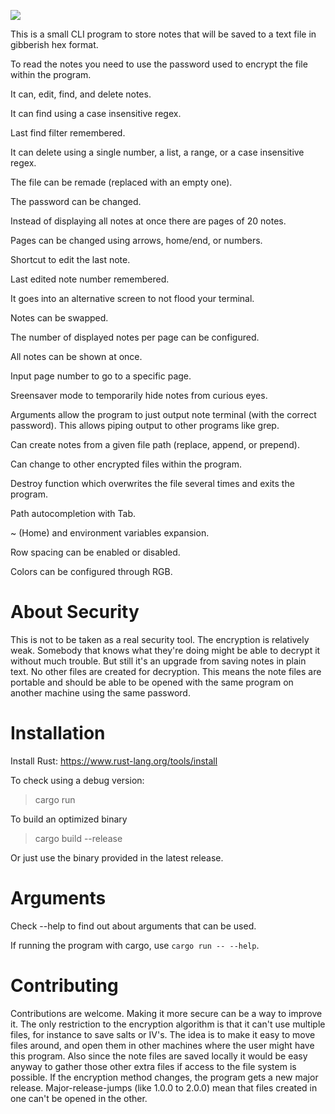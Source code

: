 ![](https://i.imgur.com/NVi4vPV.png)

This is a small CLI program to store notes that will be saved to a text file in gibberish hex format.

To read the notes you need to use the password used to encrypt the file within the program.

It can, edit, find, and delete notes.

It can find using a case insensitive regex.

Last find filter remembered.

It can delete using a single number, a list, a range, or a case insensitive regex.

The file can be remade (replaced with an empty one).

The password can be changed.

Instead of displaying all notes at once there are pages of 20 notes.

Pages can be changed using arrows, home/end, or numbers.

Shortcut to edit the last note.

Last edited note number remembered.

It goes into an alternative screen to not flood your terminal.

Notes can be swapped.

The number of displayed notes per page can be configured.

All notes can be shown at once.

Input page number to go to a specific page.

Sreensaver mode to temporarily hide notes from curious eyes.

Arguments allow the program to just output note terminal (with the correct password).
This allows piping output to other programs like grep.

Can create notes from a given file path (replace, append, or prepend).

Can change to other encrypted files within the program.

Destroy function which overwrites the file several times and exits the program.

Path autocompletion with Tab. 

~ (Home) and environment variables expansion.

Row spacing can be enabled or disabled.

Colors can be configured through RGB.

# About Security

This is not to be taken as a real security tool. The encryption is relatively weak.
Somebody that knows what they're doing might be able to decrypt it without much trouble.
But still it's an upgrade from saving notes in plain text.
No other files are created for decryption. This means the note files are portable and 
should be able to be opened with the same program on another machine using the same password.

# Installation

Install Rust: https://www.rust-lang.org/tools/install

To check using a debug version:
>cargo run

To build an optimized binary
>cargo build --release

Or just use the binary provided in the latest release.

# Arguments
Check --help to find out about arguments that can be used.

If running the program with cargo, use `cargo run -- --help`.

# Contributing
Contributions are welcome. Making it more secure can be a way to improve it.
The only restriction to the encryption algorithm is that it can't use multiple files,
for instance to save salts or IV's. The idea is to make it easy to move files around,
and open them in other machines where the user might have this program. Also since the 
note files are saved locally it would be easy anyway to gather those other extra files
if access to the file system is possible.
If the encryption method changes, the program gets a new major release.
Major-release-jumps (like 1.0.0 to 2.0.0) mean that files created in one can't
be opened in the other.